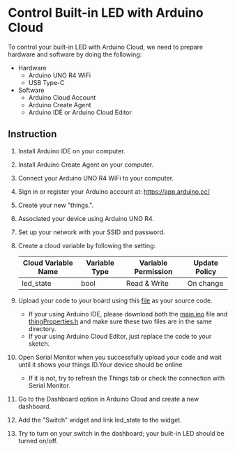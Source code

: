 # Control Built-in LED with Arduino Cloud

To control your built-in LED with Arduino Cloud, we need to prepare hardware and software by doing the following:

- Hardware
  - Arduino UNO R4 WiFi
  - USB Type-C 
- Software
  - Arduino Cloud Account
  - Arduino Create Agent
  - Arduino IDE or Arduino Cloud Editor 

## Instruction
1. Install Arduino IDE on your computer.
2. Install Arduino Create Agent on your computer.
3. Connect your Arduino UNO R4 WiFi to your computer.
4. Sign in or register your Arduino account at: https://app.arduino.cc/
5. Create your new "things.". 
6. Associated your device using Arduino UNO R4.
7. Set up your network with your SSID and password.
8. Create a cloud variable by following the setting:
   
   | Cloud Variable Name | Variable Type | Variable Permission | Update Policy        |
   |---------------------|---------------|---------------------|-----------------------|
   | led_state           | bool          | Read & Write        | On change      |

9. Upload your code to your board using this [file](https://github.com/PerfecXX/Arduino_UNOR4/blob/main/example/arduino_cloud/01-LED%20Control%20with%20Switch/main.ino) as your source code.
    - If your using Arduino IDE, please download both the [main.ino](https://github.com/PerfecXX/Arduino_UNOR4/blob/main/example/arduino_cloud/01-LED%20Control%20with%20Switch/main.ino) file and [thingProperties.h](https://github.com/PerfecXX/Arduino_UNOR4/blob/main/example/arduino_cloud/01-LED%20Control%20with%20Switch/thingProperties.h) and make sure these two files are in the same directory.
    - If your using Arduino Cloud Editor, just replace the code to your sketch.
11. Open Serial Monitor when you successfully upload your code and wait until it shows your things ID.Your device should be online
    - If it is not, try to refresh the Things tab or check the connection with Serial Monitor.
13. Go to the Dashboard option in Arduino Cloud and create a new dashboard.
14. Add the "Switch" widget and link led_state to the widget.
15. Try to turn on your switch in the dashboard; your built-in LED should be turned on/off. 
